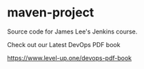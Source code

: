 # maven-project
Source code for James Lee's Jenkins course.

Check out our Latest DevOps PDF book

https://www.level-up.one/devops-pdf-book
